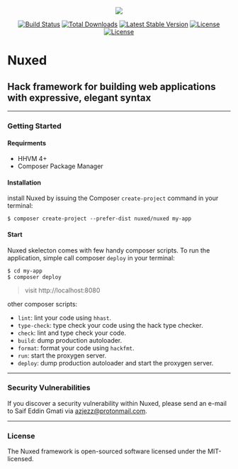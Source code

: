 <p align="center"><img src="https://avatars3.githubusercontent.com/u/45311177?s=200&v=4"></p>

<p align="center">
<a href="https://travis-ci.org/nuxed/framework"><img src="https://travis-ci.org/nuxed/framework.svg" alt="Build Status"></a>
<a href="https://packagist.org/packages/nuxed/framework"><img src="https://poser.pugx.org/nuxed/framework/d/total.svg" alt="Total Downloads"></a>
<a href="https://packagist.org/packages/nuxed/framework"><img src="https://poser.pugx.org/nuxed/framework/v/stable.svg" alt="Latest Stable Version"></a>
<a href="https://packagist.org/packages/nuxed/framework"><img src="https://poser.pugx.org/nuxed/framework/license.svg" alt="License"></a>
<a href="https://gitter.im/Nuxed/framework?utm_source=badge&utm_medium=badge&utm_campaign=pr-badge&utm_content=badge"><img src="https://badges.gitter.im/Nuxed/framework.svg" alt="License"></a>
</p>

# Nuxed

## Hack framework for building web applications with expressive, elegant syntax

---

### Getting Started

#### Requirments

- HHVM 4+
- Composer Package Manager

#### Installation

install Nuxed by issuing the Composer `create-project` command in your terminal:

```console
$ composer create-project --prefer-dist nuxed/nuxed my-app
```

#### Start

Nuxed skelecton comes with few handy composer scripts.
To run the application, simple call composer `deploy` in your terminal:

```console
$ cd my-app
$ composer deploy
```

> visit http://localhost:8080

other composer scripts:

- `lint`: lint your code using `hhast`.
- `type-check`: type check your code using the hack type checker.
- `check`: lint and type check your code.
- `build`: dump production autoloader.
- `format`: format your code using `hackfmt`.
- `run`: start the proxygen server.
- `deploy`: dump production autoloader and start the proxygen server.

---

### Security Vulnerabilities

If you discover a security vulnerability within Nuxed, please send an e-mail to Saif Eddin Gmati via azjezz@protonmail.com.

---

### License

The Nuxed framework is open-sourced software licensed under the MIT-licensed.
